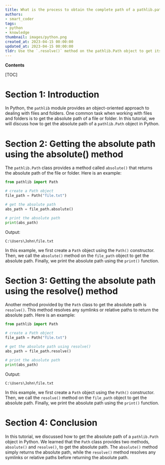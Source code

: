 ```yaml
---
title: What is the process to obtain the complete path of a pathlib.path object?
authors:
- smart_coder
tags:
- python
- knowledge
thumbnail: images/python.png
created_at: 2023-04-15 00:00:00
updated_at: 2023-04-15 00:00:00
tldr: Use the `.resolve()` method on the pathlib.Path object to get its absolute path.
---
```


**Contents**

[TOC]

# Section 1: Introduction
In Python, the `pathlib` module provides an object-oriented approach to dealing with files and folders. One common task when working with files and folders is to get the absolute path of a file or folder. In this tutorial, we will discuss how to get the absolute path of a `pathlib.Path` object in Python.

# Section 2: Getting the absolute path using the absolute() method
The `pathlib.Path` class provides a method called `absolute()` that returns the absolute path of the file or folder. Here is an example:

```python
from pathlib import Path

# create a Path object
file_path = Path("file.txt")

# get the absolute path
abs_path = file_path.absolute()

# print the absolute path
print(abs_path)
```

Output:
```
C:\Users\John\file.txt
```

In this example, we first create a `Path` object using the `Path()` constructor. Then, we call the `absolute()` method on the `file_path` object to get the absolute path. Finally, we print the absolute path using the `print()` function.

# Section 3: Getting the absolute path using the resolve() method
Another method provided by the `Path` class to get the absolute path is `resolve()`. This method resolves any symlinks or relative paths to return the absolute path. Here is an example:

```python
from pathlib import Path

# create a Path object
file_path = Path("file.txt")

# get the absolute path using resolve()
abs_path = file_path.resolve()

# print the absolute path
print(abs_path)
```

Output:
```
C:\Users\John\file.txt
```

In this example, we first create a `Path` object using the `Path()` constructor. Then, we call the `resolve()` method on the `file_path` object to get the absolute path. Finally, we print the absolute path using the `print()` function.

# Section 4: Conclusion
In this tutorial, we discussed how to get the absolute path of a `pathlib.Path` object in Python. We learned that the `Path` class provides two methods, `absolute()` and `resolve()`, to get the absolute path. The `absolute()` method simply returns the absolute path, while the `resolve()` method resolves any symlinks or relative paths before returning the absolute path.
